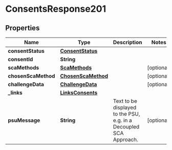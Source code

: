 # ConsentsResponse201

## Properties
Name | Type | Description | Notes
------------ | ------------- | ------------- | -------------
**consentStatus** | [**ConsentStatus**](ConsentStatus.md) |  | 
**consentId** | **String** |  | 
**scaMethods** | [**ScaMethods**](ScaMethods.md) |  |  [optional]
**chosenScaMethod** | [**ChosenScaMethod**](ChosenScaMethod.md) |  |  [optional]
**challengeData** | [**ChallengeData**](ChallengeData.md) |  |  [optional]
**_links** | [**LinksConsents**](LinksConsents.md) |  | 
**psuMessage** | **String** | Text to be displayed to the PSU, e.g. in a Decoupled SCA Approach. |  [optional]
